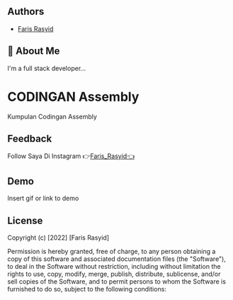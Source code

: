 
## Authors

- [Faris Rasyid](http://farisrasyid.my.id)


## 🚀 About Me
I'm a full stack developer...


# CODINGAN Assembly

Kumpulan Codingan Assembly


## Feedback

Follow Saya Di Instagram 👉[Faris_Rasyid👈](https://www.instagram.com/_farisrasyid_/)


## Demo

Insert gif or link to demo


## License

Copyright (c) [2022] [Faris Rasyid]

Permission is hereby granted, free of charge, to any person obtaining a copy
of this software and associated documentation files (the "Software"), to deal
in the Software without restriction, including without limitation the rights
to use, copy, modify, merge, publish, distribute, sublicense, and/or sell
copies of the Software, and to permit persons to whom the Software is
furnished to do so, subject to the following conditions:

